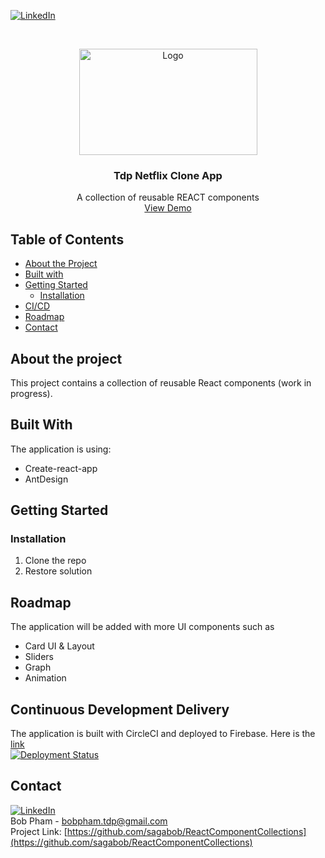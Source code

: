 
[![LinkedIn][linkedin-shield]][linkedin-url]

<!-- PROJECT LOGO -->
<br />
<p align="center">
  <a href="#">
    <img src="https://i.ibb.co/gb2tf3s/Tdp-logo-main.png" alt="Logo" width="285" height="170">
  </a>

  <h3 align="center">Tdp Netflix Clone App</h3>
  <p align="center">
    A collection of reusable REACT components   
    <br />
    <a href="https://saga-react-collection.web.app/" target="_blank">View Demo</a>  
  </p>
</p>


## Table of Contents

* [About the Project](#about-the-project)
* [Built with](#built-with)
* [Getting Started](#getting-started)
  * [Installation](#Installation)
* [CI/CD](#continuous-development-delivery)
* [Roadmap](#roadmap)
* [Contact](#contact)

## About the project
This project contains a collection of reusable React components (work in progress).

## Built With
The application is using:
* Create-react-app
* AntDesign


## Getting Started
### Installation
1. Clone the repo
2. Restore solution

## Roadmap
The application will be added with more UI components such as
* Card UI & Layout
* Sliders
* Graph
* Animation


## Continuous Development Delivery
The application is built with CircleCI and deployed to Firebase. Here is the [link](https://saga-react-collection.web.app/)<br/> 
[![Deployment Status](https://circleci.com/gh/sagabob/ReactNetflixApp.svg?style=svg)](https://circleci.com/gh/sagabob/ReactNetflixApp.svg?style=svg)

## Contact
[![LinkedIn][linkedin-shield]][linkedin-url]<br/>
Bob Pham - bobpham.tdp@gmail.com<br/>
Project Link: [https://github.com/sagabob/ReactComponentCollections](https://github.com/sagabob/ReactComponentCollections)

[linkedin-shield]: https://img.shields.io/badge/-LinkedIn-black.svg?style=flat-square&logo=linkedin&colorB=555
[linkedin-url]: https://www.linkedin.com/in/bob-pham-93937973/
[tdp-logo]: tdp-logo.png

